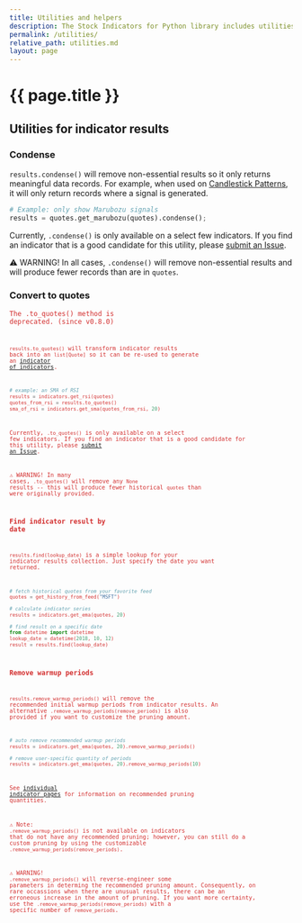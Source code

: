 ```yaml
---
title: Utilities and helpers
description: The Stock Indicators for Python library includes utilities to help you use and transform indicator results.
permalink: /utilities/
relative_path: utilities.md
layout: page
---
```


# {{ page.title }}

## Utilities for indicator results

### Condense

`results.condense()` will remove non-essential results so it only returns meaningful data records.  For example, when used on [Candlestick Patterns]({{site.baseurl}}/indicators/#candlestick-pattern), it will only return records where a signal is generated.

```python
# Example: only show Marubozu signals
results = quotes.get_marubozu(quotes).condense();
```

Currently, `.condense()` is only available on a select few indicators.  If you find an indicator that is a good candidate for this utility, please [submit an Issue]({{site.github.base_repository_url}}/issues).

:warning: WARNING! In all cases, `.condense()` will remove non-essential results and will produce fewer records than are in `quotes`.

### Convert to quotes

<code style='color: #d32f2f; important'>The .to_quotes() method is deprecated. (since v0.8.0)<code>

`results.to_quotes()` will transform indicator results back into an `list[Quote]` so it can be re-used to generate an [indicator of indicators]({{site.baseurl}}/guide/#generating-indicator-of-indicators).

```python
# example: an SMA of RSI
results = indicators.get_rsi(quotes)
quotes_from_rsi = results.to_quotes()
sma_of_rsi = indicators.get_sma(quotes_from_rsi, 20)

```

Currently, `.to_quotes()` is only available on a select few indicators.  If you find an indicator that is a good candidate for this utility, please [submit an Issue]({{site.baseurl}}/contributing/#reporting-bugs-and-feature-requests).

:warning: WARNING! In many cases, `.to_quotes()` will remove any `None` results -- this will produce fewer historical `quotes` than were originally provided.

### Find indicator result by date

`results.find(lookup_date)` is a simple lookup for your indicator results collection.  Just specify the date you want returned.

```python
# fetch historical quotes from your favorite feed
quotes = get_history_from_feed("MSFT")

# calculate indicator series
results = indicators.get_ema(quotes, 20)

# find result on a specific date
from datetime import datetime
lookup_date = datetime(2018, 10, 12)
result = results.find(lookup_date)

```

### Remove warmup periods

`results.remove_warmup_periods()` will remove the recommended initial warmup periods from indicator results.
An alternative `.remove_warmup_periods(remove_periods)` is also provided if you want to customize the pruning amount.

```python
# auto remove recommended warmup periods
results = indicators.get_ema(quotes, 20).remove_warmup_periods()

# remove user-specific quantity of periods
results = indicators.get_ema(quotes, 20).remove_warmup_periods(10)

```

See [individual indicator pages]({{site.baseurl}}/indicators/#content) for information on recommended pruning quantities.

:warning: Note: `.remove_warmup_periods()` is not available on indicators that do not have any recommended pruning; however, you can still do a custom pruning by using the customizable `.remove_warmup_periods(remove_periods)`.

:warning: WARNING! `.remove_warmup_periods()` will reverse-engineer some parameters in determing the recommended pruning amount.  Consequently, on rare occassions when there are unusual results, there can be an erroneous increase in the amount of pruning.  If you want more certainty, use the `.remove_warmup_periods(remove_periods)` with a specific number of `remove_periods`.
